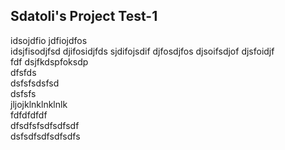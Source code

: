 ## Sdatoli's Project Test-1
idsojdfio
jdfiojdfos\
idsjfisodjfsd
djifosidjfds
sjdifojsdif
djfosdjfos
djsoifsdjof
djsfoidjf  
fdf
dsjfkdspfoksdp  
dfsfds  
dsfsfsdsfsd  
dsfsfs  
jljojklnklnklnlk\
fdfdfdfdf\
dfsdfsfsdfsdfsdf\
dsfsdfsdfsdfsdfs